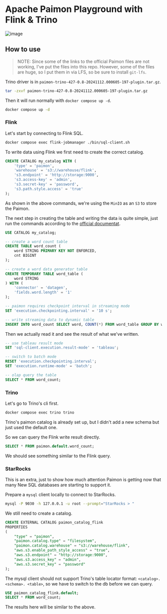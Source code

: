 # Apache Paimon Playground with Flink & Trino

![image](https://github.com/user-attachments/assets/52f8846b-a1be-4b71-af44-12ca307b696c)

## How to use

> NOTE: Since some of the links to the official Paimon files are not working, I've put the files into this repo. However, some of the files are huge, so I put them in via LFS, so be sure to install `git-lfs`.

Trino driver is in `paimon-trino-427-0.8-20241112.000605-197-plugin.tar.gz`.

```bash
tar -zxvf paimon-trino-427-0.8-20241112.000605-197-plugin.tar.gz
```

Then it will run normally with `docker compose up -d`.

```bash
docker compose up -d
```

### Flink

Let's start by connecting to Flink SQL.

```bash
docker compose exec flink-jobmanager ./bin/sql-client.sh
```

To write data using Flink we first need to create the correct catalog.

```sql
CREATE CATALOG my_catalog WITH (
    'type' = 'paimon',
    'warehouse' = 's3://warehouse/flink',
    's3.endpoint' = 'http://storage:9000',
    's3.access-key' = 'admin',
    's3.secret-key' = 'password',
    's3.path.style.access' = 'true'
);
```

As shown in the above commands, we're using the `MinIO` as an `S3` to store the Paimon.

The next step in creating the table and writing the data is quite simple, just run the commands according to the [official documentat](https://paimon.apache.org/docs/0.9/flink/quick-start/).

```sql
USE CATALOG my_catalog;

-- create a word count table
CREATE TABLE word_count (
    word STRING PRIMARY KEY NOT ENFORCED,
    cnt BIGINT
);

-- create a word data generator table
CREATE TEMPORARY TABLE word_table (
    word STRING
) WITH (
    'connector' = 'datagen',
    'fields.word.length' = '1'
);

-- paimon requires checkpoint interval in streaming mode
SET 'execution.checkpointing.interval' = '10 s';

-- write streaming data to dynamic table
INSERT INTO word_count SELECT word, COUNT(*) FROM word_table GROUP BY word;
```

Then we actually read it and see the result of what we've written.

```sql
-- use tableau result mode
SET 'sql-client.execution.result-mode' = 'tableau';

-- switch to batch mode
RESET 'execution.checkpointing.interval';
SET 'execution.runtime-mode' = 'batch';

-- olap query the table
SELECT * FROM word_count;
```

### Trino

Let's go to Trino's cli first.

```bash
docker compose exec trino trino
```

Trino's paimon catalog is already set up, but I didn't add a new schema but just used the default one.

So we can query the Flink write result directly.

```sql
SELECT * FROM paimon.default.word_count;
```

We should see something similar to the Flink query.

### StarRocks

This is an extra, just to show how much attention Paimon is getting now that many New SQL databases are starting to support it.

Prepare a `mysql` client locally to connect to StarRocks.

```bash
mysql -P 9030 -h 127.0.0.1 -u root --prompt="StarRocks > "
```

We still need to create a catalog.

```sql
CREATE EXTERNAL CATALOG paimon_catalog_flink
PROPERTIES
(
    "type" = "paimon",
    "paimon.catalog.type" = "filesystem",
    "paimon.catalog.warehouse" = "s3://warehouse/flink",
    "aws.s3.enable_path_style_access" = "true",
    "aws.s3.endpoint" = "http://storage:9000",
    "aws.s3.access_key" = "admin",
    "aws.s3.secret_key" = "password"
);
```

The mysql client should not support Trino's table locator format: `<catalog>. <schema>. <table>`, so we have to switch to the db before we can query.

```sql
USE paimon_catalog_flink.default;
SELECT * FROM word_count;
```

The results here will be similar to the above.
